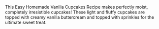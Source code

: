 This Easy Homemade Vanilla Cupcakes Recipe makes perfectly moist, completely irresistible cupcakes! These light and fluffy cupcakes are topped with creamy vanilla buttercream and topped with sprinkles for the ultimate sweet treat.